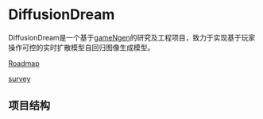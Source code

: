 # DiffusionDream

DiffusionDream是一个基于[gameNgen](https://arxiv.org/abs/2408.14837)的研究及工程项目，致力于实现基于玩家操作可控的实时扩散模型自回归图像生成模型。

[Roadmap](Roadmap.md)

[survey](survey.md)

## 项目结构



